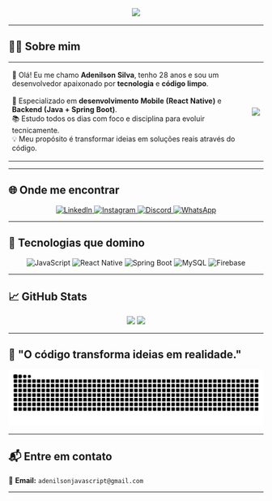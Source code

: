 <!-- Título animado -->
<p align="center">
  <a href="https://git.io/typing-svg">
    <img src="https://readme-typing-svg.herokuapp.com?color=00FFB3&size=28&center=true&vCenter=true&width=1000&lines=Olá,+eu+sou+o+Adenilson+Silva!+👋;Bem-vindo+ao+meu+GitHub!;Desenvolvedor+Mobile+e+Backend+apaixonado+por+tecnologia.">
  </a>
</p>

---

## 👨‍💻 Sobre mim

<table>
  <tr>
    <td>
      <p>
        🚀 Olá! Eu me chamo <strong>Adenilson Silva</strong>, tenho 28 anos e sou um desenvolvedor apaixonado por <strong>tecnologia</strong> e <strong>código limpo</strong>.<br /><br />
        📱 Especializado em <strong>desenvolvimento Mobile (React Native)</strong> e <strong>Backend (Java + Spring Boot)</strong>.<br />
        📚 Estudo todos os dias com foco e disciplina para evoluir tecnicamente.<br />
        💡 Meu propósito é transformar ideias em soluções reais através do código.
      </p>
    </td>
    <td>
      <img align="center" height="180em" src="https://i.pinimg.com/originals/e8/f4/53/e8f453469a3ec97ecd354df465d73913.gif" />
    </td>
  </tr>
</table>

---

## 🌐 Onde me encontrar

<p align="center">
  <a href="https://www.linkedin.com/in/adenilson-rosa-88702125a/" target="_blank">
    <img alt="LinkedIn" src="https://img.shields.io/badge/LinkedIn-0077B5?style=for-the-badge&logo=linkedin&logoColor=white" />
  </a>
  <a href="https://www.instagram.com/adeniilson.siilva/" target="_blank">
    <img alt="Instagram" src="https://img.shields.io/badge/Instagram-E4405F?style=for-the-badge&logo=instagram&logoColor=white" />
  </a>
  <a href="https://discord.com/users/1123952343046688838" target="_blank">
    <img alt="Discord" src="https://img.shields.io/badge/Discord-5865F2?style=for-the-badge&logo=discord&logoColor=white" />
  </a>
  <a href="https://wa.me/5533998592960" target="_blank">
    <img alt="WhatsApp" src="https://img.shields.io/badge/WhatsApp-25D366?style=for-the-badge&logo=whatsapp&logoColor=white" />
  </a>
</p>

---

## 🚀 Tecnologias que domino

<p align="center">
  <img title="JavaScript" height="40" src="https://cdn.jsdelivr.net/gh/devicons/devicon/icons/javascript/javascript-original.svg" />
  <img title="React Native" height="40" src="https://cdn.jsdelivr.net/gh/devicons/devicon/icons/react/react-original.svg" />
  <img title="Spring Boot" height="40" src="https://cdn.jsdelivr.net/gh/devicons/devicon/icons/spring/spring-original.svg" />
  <img title="MySQL" height="40" src="https://cdn.jsdelivr.net/gh/devicons/devicon/icons/mysql/mysql-original.svg" />
  <img title="Firebase" height="40" src="https://cdn.jsdelivr.net/gh/devicons/devicon/icons/firebase/firebase-plain.svg" />
</p>

---

## 📈 GitHub Stats

<div align="center">
  <img height="160em" src="https://github-readme-stats.vercel.app/api?username=Adenilson-Silva-Dev&show_icons=true&theme=radical&count_private=true" />
  <img height="160em" src="https://github-readme-stats.vercel.app/api/top-langs/?username=Adenilson-Silva-Dev&layout=compact&langs_count=6&theme=radical" />
</div>

---

## 🧠 "O código transforma ideias em realidade."

<p align="center">
  <img src="https://raw.githubusercontent.com/Adenilson-Silva-Dev/Adenilson-Silva-Dev/output/github-contribution-grid-snake-dark.svg" alt="Snake animation" />
</p>

---

## 📬 Entre em contato

📧 **Email:** `adenilsonjavascript@gmail.com`

---
